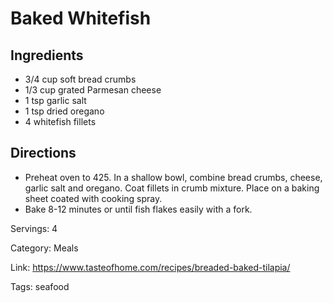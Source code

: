 # Baked Whitefish

## Ingredients
- 3/4 cup soft bread crumbs
- 1/3 cup grated Parmesan cheese
- 1 tsp garlic salt
- 1 tsp dried oregano
- 4 whitefish fillets

## Directions
- Preheat oven to 425. In a shallow bowl, combine bread crumbs, cheese, garlic salt and oregano. Coat fillets in crumb mixture. Place on a baking sheet coated with cooking spray.
- Bake 8-12 minutes or until fish flakes easily with a fork.

Servings: 4

Category: Meals

Link: https://www.tasteofhome.com/recipes/breaded-baked-tilapia/

Tags: seafood
